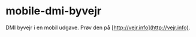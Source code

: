 mobile-dmi-byvejr
=================

DMI byvejr i en mobil udgave. Prøv den på [http://vejr.info](http://vejr.info).